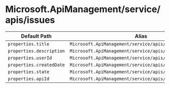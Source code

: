 # Microsoft.ApiManagement/service/apis/issues

| Default Path | Alias |
|---|---|
| `properties.title` | `Microsoft.ApiManagement/service/apis/issues/title` |
| `properties.description` | `Microsoft.ApiManagement/service/apis/issues/description` |
| `properties.userId` | `Microsoft.ApiManagement/service/apis/issues/userId` |
| `properties.createdDate` | `Microsoft.ApiManagement/service/apis/issues/createdDate` |
| `properties.state` | `Microsoft.ApiManagement/service/apis/issues/state` |
| `properties.apiId` | `Microsoft.ApiManagement/service/apis/issues/apiId` |

